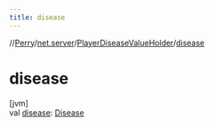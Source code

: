 ```yaml
---
title: disease
---
```

//[Perry](../../../index.html)/[net.server](../index.html)/[PlayerDiseaseValueHolder](index.html)/[disease](disease.html)



# disease



[jvm]\
val [disease](disease.html): [Disease](../../client/-disease/index.html)




